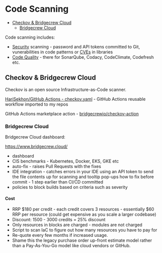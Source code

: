 # Code Scanning

<!-- INDEX_START -->

- [Checkov & Bridgecrew Cloud](#checkov--bridgecrew-cloud)
  - [Bridgecrew Cloud](#bridgecrew-cloud)

<!-- INDEX_END -->

Code scanning includes:

- [Security](security.md) scanning - password and API tokens committed to Git, vunerabilities in code patterns or [CVEs](https://cve.mitre.org/) in libraries
- [Code Quality](code-quality.md) - there for SonarQube, Codacy, CodeClimate, Codefresh etc.

## Checkov & Bridgecrew Cloud

Checkov is an open source Infrastructure-as-Code scanner.

[HariSekhon/GitHub Actions - checkov.yaml](https://github.com/HariSekhon/GitHub-Actions/blob/master/.github/workflows/checkov.yaml) - GitHub Actions reusable workflow imported to my repos

GitHub Actions marketplace action - [bridgecrewio/checkov-action](https://github.com/marketplace/actions/checkov-github-action)

### Bridgecrew Cloud

Bridgecrew Cloud dashboard:

https://www.bridgecrew.cloud/

- dashboard
- CIS benchmarks - Kubernetes, Docker, EKS, GKE etc
- auto-fix - raises Pull Requests with the fixes
- IDE integration - catches errors in your IDE using an API token to send the file contents up for scanning and tooltip pop-ups how to fix before commit - 1 step earlier than CI/CD committed
- policies to block builds based on criteria such as severity

#### Cost

- RRP $180 per credit - each credit covers 3 resources - essentially $60 RRP per resource (could get expensive as you scale a larger codebase)
- Discount: 1500 - 3000 credits = 25% discount
- Only resources in blocks are charged - modules are not charged
- Script to scan IaC to figure out how many resources you have to pay for
- Re-quote every few months if increased usage.
- Shame this the legacy purchase order up-front estimate model rather than a Pay-As-You-Go model like cloud vendors or GitHub.
